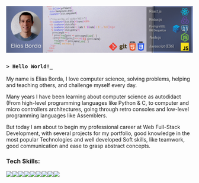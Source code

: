 <img src="https://github.com/Eliasdbr/Eliasdbr/blob/e0ca46f930e9009e55d0b5034f47dfc92c06f4d6/Portada%20en%20Github.png" alt="Banner"/>

### `> Hello World!_`

My name is Elias Borda, I love computer science, solving problems, helping and teaching others, and challenge myself every day.

Many years I have been learning about computer science as autodidact (From high-level programming languages like Python & C, to computer and micro controllers architectures, going through retro consoles and low-level programming languages like Assemblers.

But today I am about to begin my professional career at Web Full-Stack Development, with several projects for my portfolio, good knowledge in the most popular Technologies and well developed Soft skills, like teamwork, good communication and ease to grasp abstract concepts.

### Tech Skills:

<img src="https://github.com/coherencez/tech-logos/raw/master/jslogo.png" height="40"><img src="https://github.com/coherencez/tech-logos/raw/master/html5.png" height="40"><img src="https://github.com/coherencez/tech-logos/raw/master/css3.png" height="40"><img src="https://github.com/coherencez/tech-logos/raw/master/react.png" height="40"><img src="https://github.com/coherencez/tech-logos/raw/master/redux.png" height="40"><img src="https://github.com/coherencez/tech-logos/raw/master/nodejs.svg" height="40"><img src="https://github.com/coherencez/tech-logos/raw/master/express.png" height="40"><img src="https://github.com/coherencez/tech-logos/raw/master/postgres.png" height="40"><img src="https://github.com/coherencez/tech-logos/raw/master/git.png" height="40">

